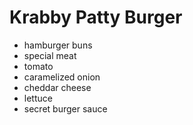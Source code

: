 # Krabby Patty Burger

- hamburger buns
- special meat
- tomato
- caramelized onion
- cheddar cheese
- lettuce
- secret burger sauce
